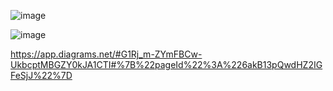 ![image](https://github.com/user-attachments/assets/7f853f75-9350-49a5-b68b-5d6847f3b031)

![image](https://github.com/user-attachments/assets/986278a0-2c23-4862-94b1-4014f1d4236d)



https://app.diagrams.net/#G1Rj_m-ZYmFBCw-UkbcptMBGZY0kJA1CTI#%7B%22pageId%22%3A%226akB13pQwdHZ2IGFeSjJ%22%7D
